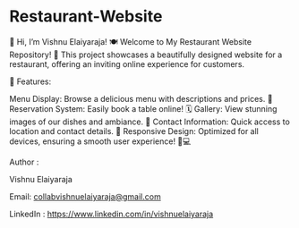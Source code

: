 # Restaurant-Website
🌟 Hi, I’m Vishnu Elaiyaraja! 🍽️ Welcome to My Restaurant Website Repository! 🌟 This project showcases a beautifully designed website for a restaurant, offering an inviting online experience for customers.

🥗 Features:

Menu Display: Browse a delicious menu with descriptions and prices. 📜 Reservation System: Easily book a table online! 🗓️ Gallery: View stunning images of our dishes and ambiance. 📸 Contact Information: Quick access to location and contact details. 📍 Responsive Design: Optimized for all devices, ensuring a smooth user experience! 📱💻

Author :

Vishnu Elaiyaraja

Email: collabvishnuelaiyaraja@gmail.com

LinkedIn : https://www.linkedin.com/in/vishnuelaiyaraja
